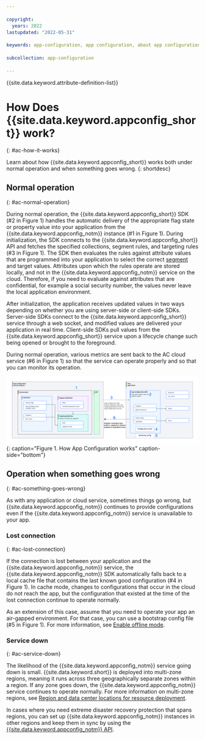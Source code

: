 ```yaml
---

copyright:
  years: 2022
lastupdated: "2022-05-31"

keywords: app-configuration, app configuration, about app configuration

subcollection: app-configuration

---
```


{{site.data.keyword.attribute-definition-list}}

# How Does {{site.data.keyword.appconfig_short}} work?
{: #ac-how-it-works}

Learn about how {{site.data.keyword.appconfig_short}} works both under normal operation and when something goes wrong.
{: shortdesc}

## Normal operation
{: #ac-normal-operation}

During normal operation, the {{site.data.keyword.appconfig_short}} SDK (#2 in Figure 1) handles the automatic delivery of the appropriate flag state or property value into your application from the {{site.data.keyword.appconfig_notm}} instance (#1 in Figure 1). During initialization, the SDK connects to the {{site.data.keyword.appconfig_short}} API and fetches the specified collections, segment rules, and targeting rules (#3 in Figure 1). The SDK then evaluates the rules against attribute values that are programmed into your application to select the correct [segment](/docs/app-configuration?topic=app-configuration-ac-segments) and target values. Attributes upon which the rules operate are stored locally, and not in the {{site.data.keyword.appconfig_notm}} service on the cloud. Therefore, if you need to evaluate against attributes that are confidential, for example a social security number, the values never leave the local application environment.

After initialization, the application receives updated values in two ways depending on whether you are using server-side or client-side SDKs. Server-side SDKs connect to the {{site.data.keyword.appconfig_short}} service through a web socket, and modified values are delivered your application in real time. Client-side SDKs pull values from the {{site.data.keyword.appconfig_short}} service upon a lifecycle change such being opened or brought to the foreground.

During normal operation, various metrics are sent back to the AC cloud service (#6 in Figure 1) so that the service can operate properly and so that you can monitor its operation.

![Overview](images/ac-how-it-works.png "How it works diagram"){: caption="Figure 1. How App Configuration works" caption-side="bottom"}

## Operation when something goes wrong 
{: #ac-something-goes-wrong}

As with any application or cloud service, sometimes things go wrong, but {{site.data.keyword.appconfig_notm}} continues to provide configurations even if the {{site.data.keyword.appconfig_notm}} service is unavailable to your app.

### Lost connection
{: #ac-lost-connection}

If the connection is lost between your application and the {{site.data.keyword.appconfig_notm}} service, the {{site.data.keyword.appconfig_notm}} SDK automatically falls back to a local cache file that contains the last known good configuration (#4 in Figure 1). In cache mode, changes to configurations that occur in the cloud do not reach the app, but the configuration that existed at the time of the lost connection continue to operate normally. 

As an extension of this case, assume that you need to operate your app an air-gapped environment. For that case, you can use a bootstrap config file (#5 in Figure 1). For more information, see [Enable offline mode](/docs/app-configuration?topic=app-configuration-ac-offline).

### Service down
{: #ac-service-down}

The likelihood of the {{site.data.keyword.appconfig_notm}} service going down is small. {{site.data.keyword.short}} is deployed into multi-zone regions, meaning it runs across three geographically separate zones within a region. If any zone goes down, the {{site.data.keyword.appconfig_notm}} service continues to operate normally. For more information on multi-zone regions, see [Region and data center locations for resource deployment](/docs/overview?topic=overview-locations).

In cases where you need extreme disaster recovery protection that spans regions, you can set up {{site.data.keyword.appconfig_notm}} instances in other regions and keep them in sync by using the [{{site.data.keyword.appconfig_notm}} API](https://cloud.ibm.com/apidocs/app-configuration).
